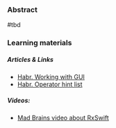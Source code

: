 ### Abstract
#tbd


### Learning materials
##### Articles & Links
- [Habr. Working with GUI](https://habr.com/ru/post/283128/)
- [Habr. Operator hint list](https://habr.com/ru/post/281292/)
##### Videos:
- [Mad Brains video about RxSwift](https://youtu.be/tgDX7M95CUU)